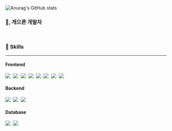 ![Anurag's GitHub stats](https://github-readme-stats.vercel.app/api?username=skmb1230&show_icons=true&theme=vue)
<br/>
<h3 dir="auto">👋, 게으른 개발자</h3>
<br/>
<h3 dir="auto">💪 Skills</h3>

<hr>

<h4 tabindex="-1" dir="auto">Frontend</h4>
<p dir="auto">
 <img src="https://img.shields.io/badge/HTML5-E34F26?style=flat-square&logo=HTML5&logoColor=white"/>&nbsp;
 <img src="https://img.shields.io/badge/CSS3-1572B6?style=flat-square&logo=CSS3&logoColor=white"/>&nbsp;
 <img src="https://img.shields.io/badge/JavaScript-F7DF1E?style=flat-square&logo=JavaScript&logoColor=white"/>&nbsp;
 <img src="https://img.shields.io/badge/TypeScript-3178C6?style=flat-square&logo=typescript&logoColor=white"/>&nbsp;
 <img src="https://img.shields.io/badge/React-61DAFB?style=flat-square&logo=react&logoColor=white"/>&nbsp;
 <img src="https://img.shields.io/badge/Next.js-000000?style=flat-square&logo=nextdotjs&logoColor=white"/>&nbsp;
 <img src="https://img.shields.io/badge/React Query-FF4154?style=flat-square&logo=reactquery&logoColor=white"/>&nbsp;
 <img src="https://img.shields.io/badge/jQuery-0769AD?style=flat-square&logo=jquery&logoColor=white"/>&nbsp;
</p>
<h4 tabindex="-1" dir="auto">Backend</h4>
<p dir="auto">
<img src="https://img.shields.io/badge/Java-FF7800?style=flat-square&logo=Javag&logoColor=white"/>&nbsp;
<img src="https://img.shields.io/badge/Spring-6DB33F?style=flat-square&logo=Spring&logoColor=white"/>&nbsp;
<img src="https://img.shields.io/badge/Spring boot-6DB33F?style=flat-square&logo=Springboot&logoColor=white"/>&nbsp;
 </p>
<h4 tabindex="-1" dir="auto">Database</h4>
<p dir="auto">
  <img src="https://img.shields.io/badge/Oracle-F80000?style=flat-square&logo=Oracle&logoColor=white"/>&nbsp;
  <img src="https://img.shields.io/badge/MariaDB-003545?style=flat-square&logo=MariaDB&logoColor=white"/>&nbsp;
&nbsp;
</p>
<!--
**skmb1230/skmb1230** is a ✨ _special_ ✨ repository because its `README.md` (this file) appears on your GitHub profile.

Here are some ideas to get you started:

- 🔭 I’m currently working on ...
- 🌱 I’m currently learning ...
- 👯 I’m looking to collaborate on ...
- 🤔 I’m looking for help with ...
- 💬 Ask me about ...
- 📫 How to reach me: ...
- 😄 Pronouns: ...
- ⚡ Fun fact: ...
-->
